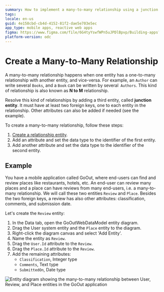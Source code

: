 ```yaml
---
summary: How to implement a many-to-many relationship using a junction table in OutSystems.
tags:
locale: en-us
guid: 4e158cbd-cb4d-4152-81f2-dae5e703e5ec
app_type: mobile apps, reactive web apps
figma: https://www.figma.com/file/6G4tyYswfWPn5uJPDlBpvp/Building-apps?type=design&node-id=3202%3A7449&t=ZwHw8hXeFhwYsO5V-1
platform-version: odc
---
```


# Create a Many-to-Many Relationship

A many-to-many relationship happens when one entity has a one-to-many relationship with another entity, and vice-versa. For example, an `Author` can write several `Books`, and a `Book` can be written by several` Authors`. This kind of relationship is also known as **N to M** relationship.

Resolve this kind of relationships by adding a third entity, called **junction entity**. It must have at least two foreign keys, one to each entity in the relationship. Other attributes can also be added if needed (see the example).

To create a many-to-many relationship, follow these steps:
    
1. [Create a relationship entity](<../entity-create.md>).
1. Add an attribute and set the data type to the identifier of the first entity.
1. Add another attribute and set the data type to the identifier of the second entity.

## Example

You have a mobile application called GoOut, where end-users can find and review places like restaurants, hotels, etc. An end-user can review many places and a place can have reviews from many end-users, i.e. a many-to-many relationship. We will call these two entities `Review` and `Place`. Besides the two foreign keys, a review has also other attributes: classification, comments, and submission date.

Let's create the `Review` entity:

1. In the Data tab, open the GoOutWebDataModel entity diagram.
1. Drag the User system entity and the `Place` entity to the diagram.
1. Right-click the diagram canvas and select 'Add Entity'.
1. Name the entity as `Review`.
1. Drag the `User.Id` attribute to the `Review`.
1. Drag the `Place.Id` attribute to the `Review`.
1. Add the remaining attributes:
    * `Classification`, Integer type
    * `Comments`, Text type
    * `SubmittedOn`, Date type

![Entity diagram showing the many-to-many relationship between User, Review, and Place entities in the GoOut application](images/many-to-many-relationship-1.png "Many-to-Many Relationship Entity Diagram")

